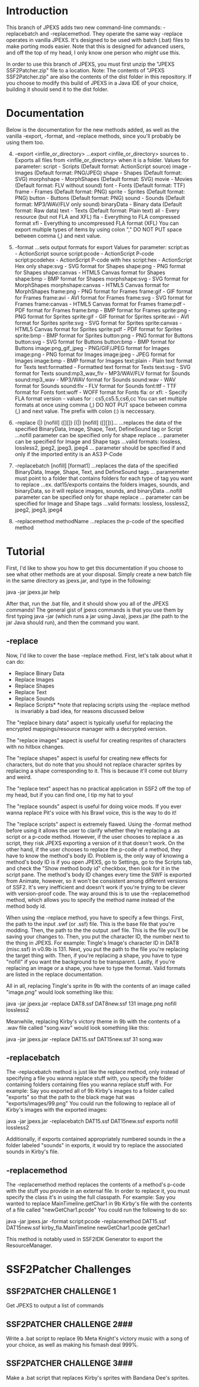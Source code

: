 # Introduction
This branch of JPEXS adds two new command-line commands: -replacebatch and -replacemethod. 
They operate the same way -replace operates in vanilla JPEXS. 
It's designed to be used with batch (.bat) files to make porting mods easier.
Note that this is designed for advanced users, and off the top of my head, I only know one person who *might* use this.

In order to use this branch of JPEXS, you must first unzip the "JPEXS SSF2Patcher.zip" file to a location.
Note: The contents of "JPEXS SSF2Patcher.zip" are also the contents of the dist folder in this repository. 
If you choose to modify this build of JPEXS in a Java IDE of your choice, building it should send it to the dist folder.


# Documentation

Below is the documentation for the new methods added, as well as the vanilla -export, -format, and -replace methods, since you'll probably be using them too.

 4) -export <itemtypes> <outdirectory> <infile_or_directory>
  ...export <infile_or_directory> sources to <outdirectory>.
  Exports all files from <infile_or_directory> when it is a folder.
     Values for <itemtypes> parameter:
        script - Scripts (Default format: ActionScript source)
        image - Images (Default format: PNG/JPEG)
        shape - Shapes (Default format: SVG)
   morphshape - MorphShapes (Default format: SVG)
        movie - Movies (Default format: FLV without sound)
        font - Fonts (Default format: TTF)
        frame - Frames (Default format: PNG)
        sprite - Sprites (Default format: PNG)
        button - Buttons (Default format: PNG)
        sound - Sounds (Default format: MP3/WAV/FLV only sound)
        binaryData - Binary data (Default format:  Raw data)
        text - Texts (Default format: Plain text)
        all - Every resource (but not FLA and XFL)
        fla - Everything to FLA compressed format
        xfl - Everything to uncompressed FLA format (XFL)
   You can export multiple types of items by using colon ","
      DO NOT PUT space between comma (,) and next value.

 5) -format <formats>
  ...sets output formats for export
    Values for <formats> parameter:
         script:as - ActionScript source
         script:pcode - ActionScript P-code
         script:pcodehex - ActionScript P-code with hex
         script:hex - ActionScript Hex only
         shape:svg - SVG format for Shapes
         shape:png - PNG format for Shapes
         shape:canvas - HTML5 Canvas format for Shapes
         shape:bmp - BMP format for Shapes
         morphshape:svg - SVG format for MorphShapes
         morphshape:canvas - HTML5 Canvas  format for MorphShapes
         frame:png - PNG format for Frames
         frame:gif - GIF format for Frames
         frame:avi - AVI format for Frames
         frame:svg - SVG format for Frames
         frame:canvas - HTML5 Canvas format for Frames
         frame:pdf - PDF format for Frames
         frame:bmp - BMP format for Frames
         sprite:png - PNG format for Sprites
         sprite:gif - GIF format for Sprites
         sprite:avi - AVI format for Sprites
         sprite:svg - SVG format for Sprites
         sprite:canvas - HTML5 Canvas format for Sprites
         sprite:pdf - PDF format for Sprites
         sprite:bmp - BMP format for Sprites
         button:png - PNG format for Buttons
         button:svg - SVG format for Buttons
         button:bmp - BMP format for Buttons
         image:png_gif_jpeg - PNG/GIF/JPEG format for Images
         image:png - PNG format for Images
         image:jpeg - JPEG format for Images
         image:bmp - BMP format for Images
         text:plain - Plain text format for Texts
         text:formatted - Formatted text format for Texts
         text:svg - SVG format for Texts
         sound:mp3_wav_flv - MP3/WAV/FLV format for Sounds
         sound:mp3_wav - MP3/WAV format for Sounds
         sound:wav - WAV format for Sounds
         sound:flv - FLV format for Sounds
         font:ttf - TTF format for Fonts
         font:woff - WOFF format for Fonts
         fla:<flaversion> or xfl:<flaversion> - Specify FLA format version
            - values for <flaversion>: cs5,cs5.5,cs6,cc
      You can set multiple formats at once using comma (,)
      DO NOT PUT space between comma (,) and next value.
      The prefix with colon (:) is neccessary.

 28) -replace <infile> <outfile> (<characterId1>|<scriptName1>) <importDataFile1> [nofill] ([<format1>][<methodBodyIndex1>]) [(<characterId2>|<scriptName2>) <importDataFile2> [nofill] ([<format2>][<methodBodyIndex2>])]...
 ...replaces the data of the specified BinaryData, Image, Shape, Text, DefineSound tag or Script
 ...nofill parameter can be specified only for shape replace
 ...<format> parameter can be specified for Image and Shape tags
 ...valid formats: lossless, lossless2, jpeg2, jpeg3, jpeg4
 ...<methodBodyIndexN> parameter should be specified if and only if the imported entity is an AS3 P-Code

29) -replacebatch <infile> <outfile> <importDataFolder> [nofill] [format1]
 ...replaces the data of the specified BinaryData, Image, Shape, Text, and DefineSound tags
 ...<importDataFolder> paramemeter must point to a folder that contains folders for each type of tag you want to replace
 ...ex. dat15/exports contains the folders images, sounds, and binaryData, so it will replace images, sounds, and binaryData
 ...nofill parameter can be specified only for shape replace
 ...<format> parameter can be specified for Image and Shape tags
 ...valid formats: lossless, lossless2, jpeg2, jpeg3, jpeg4

 30) -replacemethod <infile> <outfile> <scriptName> <importDataFile1> methodName
 ...replaces the p-code of the specified method



# Tutorial

First, I'd like to show you how to get this documentation if you choose to see what other methods are at your disposal.
Simply create a new batch file in the same directory as jpexs.jar, and type in the following:

java -jar jpexs.jar help

After that, run the .bat file, and it should show you all of the JPEXS commands!
The general gist of jpexs commands is that you use them by first typing java -jar (which runs a jar using Java), jpexs.jar (the path to the jar Java should run), and then the command you want.



## -replace
Now, I'd like to cover the base -replace method. First, let's talk about what it can do:

+ Replace Binary Data
+ Replace Images
+ Replace Shapes
+ Replace Text
+ Replace Sounds
+ Replace Scripts*
*note that replacing scripts using the -replace method is invariably a bad idea, for reasons discussed below

The "replace binary data" aspect is typically useful for replacing the encrypted mappings/resource manager with a decrypted version.

The "replace images" aspect is useful for creating resprites of characters with no hitbox changes.

The "replace shapes" aspect is useful for creating new effects for characters, but do note that you should not replace character sprites by replacing a shape corresponding to it.
This is because it'll come out blurry and weird.

The "replace text" aspect has no practical application in SSF2 off the top of my head, but if you can find one, I tip my hat to you!

The "replace sounds" aspect is useful for doing voice mods. 
If you ever wanna replace Pit's voice with his Brawl voice, this is the way to do it!

The "replace scripts" aspect is extremely flawed.
Using the -format method before using it allows the user to clarify whether they're replacing a .as script or a p-code method.
However, if the user chooses to replace a .as script, they risk JPEXS exporting a version of it that doesn't work.
On the other hand, if the user chooses to replace the p-code of a method, they have to know the method's body ID.
Problem is, the only way of knowing a method's body ID is if you open JPEXS, go to Settings, go to the Scripts tab, and check the "Show method body id" checkbox, then look for it in the script pane.
The method's body ID changes every time the SWF is exported from Animate, however, so it won't be consistent among different versions of SSF2.
It's very inefficient and doesn't work if you're trying to be clever with version-proof code.
The way around this is to use the -replacemethod method, which allows you to specify the method name instead of the method body id.

When using the -replace method, you have to specify a few things.
First, the path to the input .swf (or .ssf) file. This is the base file that you're modding.
Then, the path to the the output .swf file. This is the file you'll be saving your changes to.
Then, you put the character ID, the number next to the thing in JPEXS. 
For example: Tingle's Image's character ID in DAT8 (misc.ssf) in v0.9b is 131.
Next, you put the path to the file you're replacing the target thing with.
Then, if you're replacing a shape, you have to type "nofill" if you want the background to be transparent.
Lastly, if you're replacing an image or a shape, you have to type the format. 
Valid formats are listed in the replace documentation.

All in all, replacing Tingle's sprite in 9b with the contents of an image called "image.png" would look something like this:

java -jar jpexs.jar -replace DAT8.ssf DAT8new.ssf 131 image.png nofill lossless2

Meanwhile, replacing Kirby's victory theme in 9b with the contents of a .wav file called "song.wav" would look something like this:

java -jar jpexs.jar -replace DAT15.ssf DAT15new.ssf 31 song.wav



## -replacebatch

The -replacebatch method is just like the replace method, only instead of specifying a file you wanna replace stuff with, you specify the folder containing folders containing files you wanna replace stuff with.
For example: Say you exported all of 9b Kirby's images to a folder called "exports" so that the path to the black mage hat was "exports/images/99.png"
You could run the following to replace all of Kirby's images with the exported images:

java -jar jpexs.jar -replacebatch DAT15.ssf DAT15new.ssf exports nofill lossless2

Additionally, if exports contained appropriately numbered sounds in the a folder labeled "sounds" in exports, it would try to replace the associated sounds in Kirby's file.



## -replacemethod

The -replacemethod method replaces the contents of a method's p-code with the stuff you provide in an external file. 
In order to replace it, you must specify the class it's in using the full classpath.
For example: Say you wanted to replace MainTimeline.getChar1 in 9b Kirby's file with the contents of a file called "newGetChar1.pcode"
You could run the following to do so:

java -jar jpexs.jar -format script:pcode -replacemethod DAT15.ssf DAT15new.ssf kirby_fla.MainTimeline newGetChar1.pcode getChar1

This method is notably used in SSF2IDK Generator to export the ResourceManager.



# SSF2Patcher Challenges

## SSF2PATCHER CHALLENGE 1
Get JPEXS to output a list of commands

## SSF2PATCHER CHALLENGE 2###
Write a .bat script to replace 9b Meta Knight's victory music with a song of your choice, as well as making his fsmash deal 999%.

## SSF2PATCHER CHALLENGE 3###
Make a .bat script that replaces Kirby's sprites with Bandana Dee's sprites.